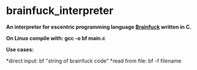 # brainfuck_interpreter

**An interpreter for escentric programming language [Brainfuck](https://en.wikipedia.org/wiki/Brainfuck) written in C.**

**On Linux compile with: gcc -o bf main.c**

**Use cases:**

*direct input: bf "string of brainfuck code"
*read from file: bf -f filename
